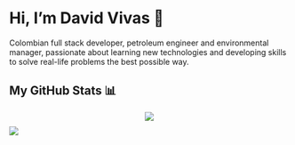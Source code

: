 
# Hi, I’m David Vivas 👋  
  
Colombian full stack developer, petroleum engineer and environmental manager, passionate about learning new technologies and developing skills to solve real-life problems the best possible way.
  
## My GitHub Stats 📊

<div style="display: flex; flex-direction: column;">
  
  <div align="center"> 
    <a href="https://github.com/Davidohiv7/convoychat">
      <img align="center" src="https://github-readme-stats.vercel.app/api/top-langs/?username=Davidohiv7" />
    </a>
  </div>
  
  <div align="center" style="margin-top: 10px;">
    <a href="https://github.com/Davidohiv7/github-readme-stats">
      <img align="left" src="https://github-readme-stats.vercel.app/api?username=Davidohiv7&count_private=true&show_icons=true" />
    </a>
  </div>
  
</div>

